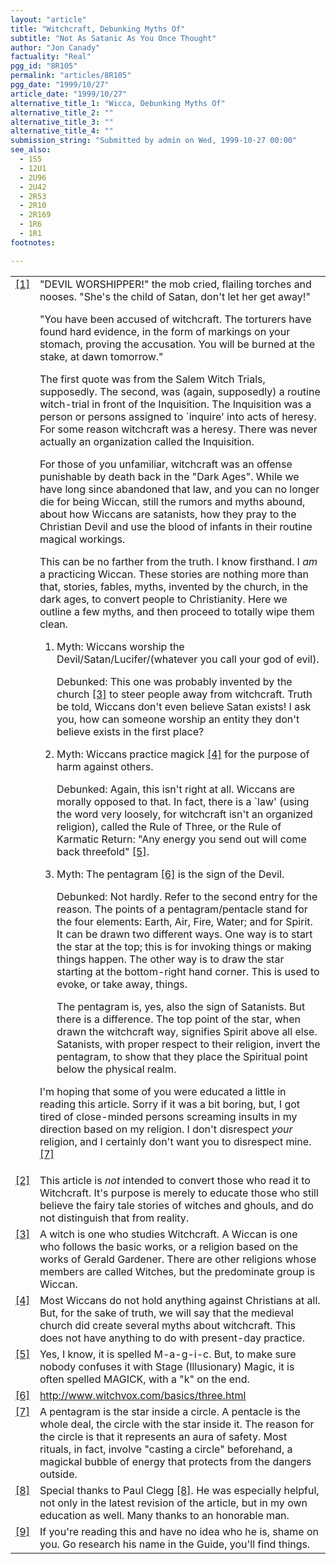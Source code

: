 ```yaml
---
layout: "article"
title: "Witchcraft, Debunking Myths Of"
subtitle: "Not As Satanic As You Once Thought"
author: "Jon Canady"
factuality: "Real"
pgg_id: "8R105"
permalink: "articles/8R105"
pgg_date: "1999/10/27"
article_date: "1999/10/27"
alternative_title_1: "Wicca, Debunking Myths Of"
alternative_title_2: ""
alternative_title_3: ""
alternative_title_4: ""
submission_string: "Submitted by admin on Wed, 1999-10-27 00:00"
see_also:
  - 1S5
  - 12U1
  - 2U96
  - 2U42
  - 2R53
  - 2R10
  - 2R169
  - 1R6
  - 1R1
footnotes: 

---
```

<div>
<table width="100%">
<tr>
<td valign="top" align="right"><a href="#footnote-body.1" name="footnote-link.1" class="footnote-link">[1]</a></td>
<td valign="top">"DEVIL WORSHIPPER!" the mob cried, flailing torches and nooses. "She's the child of Satan, don't let her get away!"
<p>"You have been accused of witchcraft. The torturers have found hard evidence, in the form of markings on your stomach, proving the accusation. You will be burned at the stake, at dawn tomorrow."</p>
<p>The first quote was from the Salem Witch Trials, supposedly. The second, was (again, supposedly) a routine witch-trial in front of the Inquisition. The Inquisition was a person or persons assigned to `inquire' into acts of heresy. For some reason witchcraft was a heresy. There was never actually an organization called the Inquisition.</p>
<p>For those of you unfamiliar, witchcraft was an offense punishable by death back in the "Dark Ages". While we have long since abandoned that law, and you can no longer die for being Wiccan, still the rumors and myths abound, about how Wiccans are satanists, how they pray to the Christian Devil and use the blood of infants in their routine magical workings.</p>
<p>This can be no farther from the truth. I know firsthand. I <em>am</em> a practicing Wiccan. These stories are nothing more than that, stories, fables, myths, invented by the church, in the dark ages, to convert people to Christianity. Here we outline a few myths, and then proceed to totally wipe them clean.</p>
<ol>
<li value="1">Myth: Wiccans worship the Devil/Satan/Lucifer/(whatever you call your god of evil).
<p>Debunked: This one was probably invented by the church <a href="#footnote-body.3" name="footnote-link.3" class="footnote-link">[3]</a> to steer people away from witchcraft. Truth be told, Wiccans don't even believe Satan exists! I ask you, how can someone worship an entity they don't believe exists in the first place?</p>
</li>
<li value="2">Myth: Wiccans practice magick <a href="#footnote-body.4" name="footnote-link.4" class="footnote-link">[4]</a> for the purpose of harm against others.
<p>Debunked: Again, this isn't right at all. Wiccans are morally opposed to that. In fact, there is a `law' (using the word very loosely, for witchcraft isn't an organized religion), called the Rule of Three, or the Rule of Karmatic Return: "Any energy you send out will come back threefold" <a href="#footnote-body.5" name="footnote-link.5" class="footnote-link">[5]</a>.</p>
</li>
<li value="3">Myth: The pentagram <a href="#footnote-body.6" name="footnote-link.6" class="footnote-link">[6]</a> is the sign of the Devil.
<p>Debunked: Not hardly. Refer to the second entry for the reason. The points of a pentagram/pentacle stand for the four elements: Earth, Air, Fire, Water; and for Spirit. It can be drawn two different ways. One way is to start the star at the top; this is for invoking things or making things happen. The other way is to draw the star starting at the bottom-right hand corner. This is used to evoke, or take away, things.</p>
<p>The pentagram is, yes, also the sign of Satanists. But there is a difference. The top point of the star, when drawn the witchcraft way, signifies Spirit above all else. Satanists, with proper respect to their religion, invert the pentagram, to show that they place the Spiritual point below the physical realm.</p>
</li>
</ol>
<p>I'm hoping that some of you were educated a little in reading this article. Sorry if it was a bit boring, but, I got tired of close-minded persons screaming insults in my direction based on my religion. I don't disrespect <em>your</em> religion, and I certainly don't want you to disrespect mine. <a href="#footnote-body.7" name="footnote-link.7" class="footnote-link">[7]</a></p>
</td>
</tr>
<tr>
<td valign="top" align="right"><a href="#footnote-body.2" name="footnote-link.2" class="footnote-link">[2]</a></td>
<td valign="top">This article is <em>not</em> intended to convert those who read it to Witchcraft. It's purpose is merely to educate those who still believe the fairy tale stories of witches and ghouls, and do not distinguish that from reality.</td>
</tr>
<tr>
<td valign="top" align="right"><a href="#footnote-body.3" name="footnote-link.3" class="footnote-link">[3]</a></td>
<td valign="top">A witch is one who studies Witchcraft. A Wiccan is one who follows the basic works, or a religion based on the works of Gerald Gardener. There are other religions whose members are called Witches, but the predominate group is Wiccan.</td>
</tr>
<tr>
<td valign="top" align="right"><a href="#footnote-body.4" name="footnote-link.4" class="footnote-link">[4]</a></td>
<td valign="top">Most Wiccans do not hold anything against Christians at all. But, for the sake of truth, we will say that the medieval church did create several myths about witchcraft. This does not have anything to do with present-day practice.</td>
</tr>
<tr>
<td valign="top" align="right"><a href="#footnote-body.5" name="footnote-link.5" class="footnote-link">[5]</a></td>
<td valign="top">Yes, I know, it is spelled M-a-g-i-c. But, to make sure nobody confuses it with Stage (Illusionary) Magic, it is often spelled MAGICK, with a "k" on the end.</td>
</tr>
<tr>
<td valign="top" align="right"><a href="#footnote-body.6" name="footnote-link.6" class="footnote-link">[6]</a></td>
<td valign="top"><a href="https://web.archive.org/web/20130205230229/http://www.witchvox.com/basics/three.html">http://www.witchvox.com/basics/three.html</a></td>
</tr>
<tr>
<td valign="top" align="right"><a href="#footnote-body.7" name="footnote-link.7" class="footnote-link">[7]</a></td>
<td valign="top">A pentagram is the star inside a circle. A pentacle is the whole deal, the circle with the star inside it. The reason for the circle is that it represents an aura of safety. Most rituals, in fact, involve "casting a circle" beforehand, a magickal bubble of energy that protects from the dangers outside.</td>
</tr>
<tr>
<td valign="top" align="right"><a href="#footnote-body.8" name="footnote-link.8" class="footnote-link">[8]</a></td>
<td valign="top">Special thanks to Paul Clegg <a href="#footnote-body.8" name="footnote-link.8" class="footnote-link">[8]</a>. He was especially helpful, not only in the latest revision of the article, but in my own education as well. Many thanks to an honorable man.</td>
</tr>
<tr>
<td valign="top" align="right"><a href="#footnote-body.9" name="footnote-link.9" class="footnote-link">[9]</a></td>
<td valign="top">If you're reading this and have no idea who he is, shame on you. Go research his name in the Guide, you'll find things.</td>
</tr>
</table>
</div>
